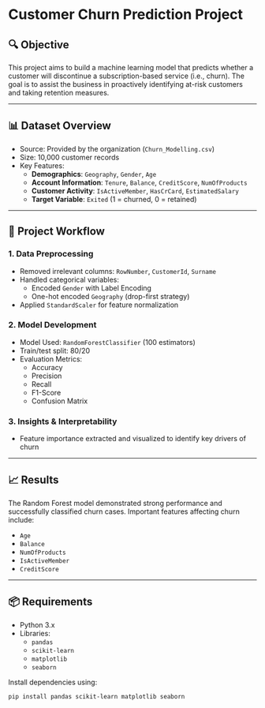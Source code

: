 # Customer Churn Prediction Project

## 🔍 Objective
This project aims to build a machine learning model that predicts whether a customer will discontinue a subscription-based service (i.e., churn). The goal is to assist the business in proactively identifying at-risk customers and taking retention measures.

---

## 📊 Dataset Overview

- Source: Provided by the organization (`Churn_Modelling.csv`)
- Size: 10,000 customer records
- Key Features:
  - **Demographics**: `Geography`, `Gender`, `Age`
  - **Account Information**: `Tenure`, `Balance`, `CreditScore`, `NumOfProducts`
  - **Customer Activity**: `IsActiveMember`, `HasCrCard`, `EstimatedSalary`
  - **Target Variable**: `Exited` (1 = churned, 0 = retained)

---

## 🧪 Project Workflow

### 1. **Data Preprocessing**
- Removed irrelevant columns: `RowNumber`, `CustomerId`, `Surname`
- Handled categorical variables:
  - Encoded `Gender` with Label Encoding
  - One-hot encoded `Geography` (drop-first strategy)
- Applied `StandardScaler` for feature normalization

### 2. **Model Development**
- Model Used: `RandomForestClassifier` (100 estimators)
- Train/test split: 80/20
- Evaluation Metrics:
  - Accuracy
  - Precision
  - Recall
  - F1-Score
  - Confusion Matrix

### 3. **Insights & Interpretability**
- Feature importance extracted and visualized to identify key drivers of churn

---

## 📈 Results

The Random Forest model demonstrated strong performance and successfully classified churn cases. Important features affecting churn include:

- `Age`
- `Balance`
- `NumOfProducts`
- `IsActiveMember`
- `CreditScore`

---

## 📦 Requirements

- Python 3.x
- Libraries:
  - `pandas`
  - `scikit-learn`
  - `matplotlib`
  - `seaborn`

Install dependencies using:
```bash
pip install pandas scikit-learn matplotlib seaborn




